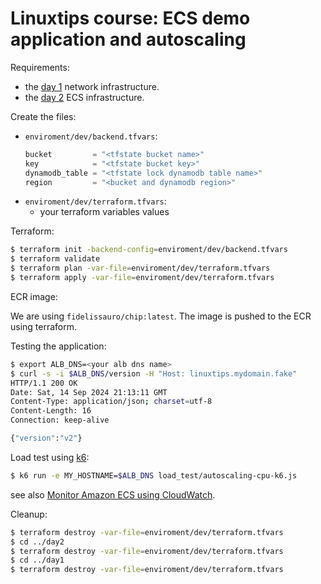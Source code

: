 # Linuxtips course: ECS demo application and autoscaling

Requirements:

* the [day 1](../day1/README.md) network infrastructure.
* the [day 2](../day2/README.md) ECS infrastructure.


Create the files:
* `enviroment/dev/backend.tfvars`:
  ```tf
  bucket         = "<tfstate bucket name>"
  key            = "<tfstate bucket key>"
  dynamodb_table = "<tfstate lock dynamodb table name>"
  region         = "<bucket and dynamodb region>"
  ```
* `enviroment/dev/terraform.tfvars`:
  * your terraform variables values

Terraform:

```bash
$ terraform init -backend-config=enviroment/dev/backend.tfvars
$ terraform validate
$ terraform plan -var-file=enviroment/dev/terraform.tfvars
$ terraform apply -var-file=enviroment/dev/terraform.tfvars
```

ECR image:

We are using `fidelissauro/chip:latest`. The image is pushed to the ECR using terraform.

Testing the application:
```bash
$ export ALB_DNS=<your alb dns name>
$ curl -s -i $ALB_DNS/version -H "Host: linuxtips.mydomain.fake"
HTTP/1.1 200 OK
Date: Sat, 14 Sep 2024 21:13:11 GMT
Content-Type: application/json; charset=utf-8
Content-Length: 16
Connection: keep-alive

{"version":"v2"}
```

Load test using [k6](https://k6.io/):

```bash
$ k6 run -e MY_HOSTNAME=$ALB_DNS load_test/autoscaling-cpu-k6.js
```
see also [Monitor Amazon ECS using CloudWatch](https://docs.aws.amazon.com/AmazonECS/latest/developerguide/cloudwatch-metrics.html).

Cleanup:

```bash
$ terraform destroy -var-file=enviroment/dev/terraform.tfvars
$ cd ../day2
$ terraform destroy -var-file=enviroment/dev/terraform.tfvars
$ cd ../day1
$ terraform destroy -var-file=enviroment/dev/terraform.tfvars
```

